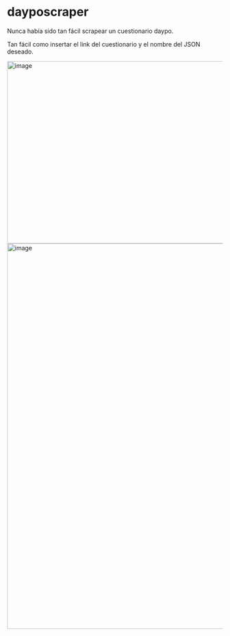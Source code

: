 # dayposcraper
Nunca había sido tan fácil scrapear un cuestionario daypo.

Tan fácil como insertar el link del cuestionario y el nombre del JSON deseado.

<img width="592" height="425" alt="image" src="https://github.com/user-attachments/assets/d4ce8606-56df-435a-a424-1d017d3f528d" /><img width="912" height="899" alt="image" src="https://github.com/user-attachments/assets/d899c281-f685-406e-9154-f8b03e7c1bf5" />
